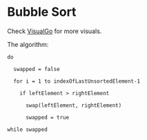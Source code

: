 # Bubble Sort

Check [VisualGo](https://visualgo.net/bn/sorting) for more visuals.

The algorithm:

```text
do

  swapped = false

  for i = 1 to indexOfLastUnsortedElement-1

    if leftElement > rightElement

      swap(leftElement, rightElement)

      swapped = true

while swapped
```